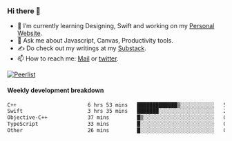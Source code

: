 ### Hi there 👋

- 🌱 I’m currently learning Designing, Swift and working on my [Personal Website](https://kvaishak.com/).
- 💬 Ask me about Javascript, Canvas,  Productivity tools. 
- :writing_hand: Do check out my writings at my [Substack](https://kvaishak.substack.com/).
- 📫 How to reach me: [Mail](mailto:vaishak.kaippanchery@gmail.com) or [twitter](https://twitter.com/kvaishack).

[![Peerlist](https://github-readme-badge.peerlist.io/api/vaishak)](https://peerlist.io/vaishak)

#### Weekly development breakdown

<!--START_SECTION:waka-->

```txt
C++                       6 hrs 53 mins   █████████████▒░░░░░░░░░░░   53.62 %
Swift                     3 hrs 35 mins   ███████░░░░░░░░░░░░░░░░░░   27.90 %
Objective-C++             37 mins         █▒░░░░░░░░░░░░░░░░░░░░░░░   04.85 %
TypeScript                33 mins         █░░░░░░░░░░░░░░░░░░░░░░░░   04.38 %
Other                     26 mins         █░░░░░░░░░░░░░░░░░░░░░░░░   03.49 %
```

<!--END_SECTION:waka-->
